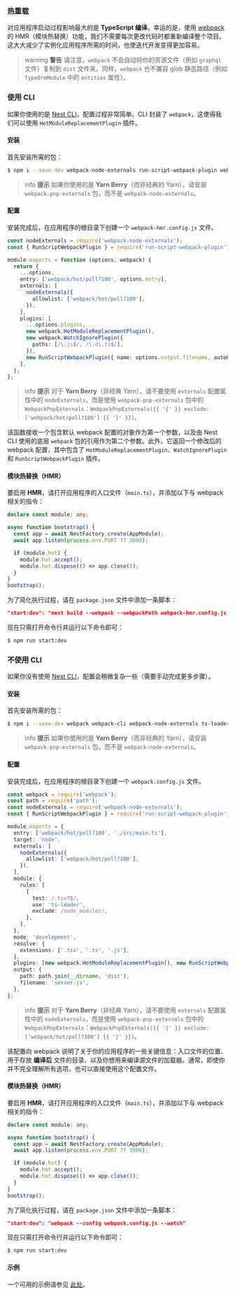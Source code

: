 ### 热重载

对应用程序启动过程影响最大的是 **TypeScript 编译**。幸运的是，使用 [webpack](https://github.com/webpack/webpack) 的 HMR（模块热替换）功能，我们不需要每次更改代码时都重新编译整个项目。这大大减少了实例化应用程序所需的时间，也使迭代开发变得更加容易。

> warning **警告** 请注意，`webpack` 不会自动将你的资源文件（例如 `graphql` 文件）复制到 `dist` 文件夹。同样，`webpack` 也不兼容 glob 静态路径（例如 `TypeOrmModule` 中的 `entities` 属性）。

### 使用 CLI

如果你使用的是 [Nest CLI](https://docs.nestjs.com/cli/overview)，配置过程非常简单。CLI 封装了 `webpack`，这使得我们可以使用 `HotModuleReplacementPlugin` 插件。

#### 安装

首先安装所需的包：

```bash
$ npm i --save-dev webpack-node-externals run-script-webpack-plugin webpack
```

> info **提示** 如果你使用的是 **Yarn Berry**（而非经典的 Yarn），请安装 `webpack-pnp-externals` 包，而不是 `webpack-node-externals`。

#### 配置

安装完成后，在应用程序的根目录下创建一个 `webpack-hmr.config.js` 文件。

```typescript
const nodeExternals = require('webpack-node-externals');
const { RunScriptWebpackPlugin } = require('run-script-webpack-plugin');

module.exports = function (options, webpack) {
  return {
    ...options,
    entry: ['webpack/hot/poll?100', options.entry],
    externals: [
      nodeExternals({
        allowlist: ['webpack/hot/poll?100'],
      }),
    ],
    plugins: [
      ...options.plugins,
      new webpack.HotModuleReplacementPlugin(),
      new webpack.WatchIgnorePlugin({
        paths: [/\.js$/, /\.d\.ts$/],
      }),
      new RunScriptWebpackPlugin({ name: options.output.filename, autoRestart: false }),
    ],
  };
};
```

> info **提示** 对于 **Yarn Berry**（非经典 Yarn），请不要使用 `externals` 配置属性中的 `nodeExternals`，而是使用 `webpack-pnp-externals` 包中的 `WebpackPnpExternals`：`WebpackPnpExternals({{ '{' }} exclude: ['webpack/hot/poll?100'] {{ '}' }})`。

该函数接收一个包含默认 webpack 配置的对象作为第一个参数，以及由 Nest CLI 使用的底层 `webpack` 包的引用作为第二个参数。此外，它返回一个修改后的 webpack 配置，其中包含了 `HotModuleReplacementPlugin`、`WatchIgnorePlugin` 和 `RunScriptWebpackPlugin` 插件。

#### 模块热替换（HMR）

要启用 **HMR**，请打开应用程序的入口文件（`main.ts`），并添加以下与 webpack 相关的指令：

```typescript
declare const module: any;

async function bootstrap() {
  const app = await NestFactory.create(AppModule);
  await app.listen(process.env.PORT ?? 3000);

  if (module.hot) {
    module.hot.accept();
    module.hot.dispose(() => app.close());
  }
}
bootstrap();
```

为了简化执行过程，请在 `package.json` 文件中添加一条脚本：

```json
"start:dev": "nest build --webpack --webpackPath webpack-hmr.config.js --watch"
```

现在只需打开命令行并运行以下命令即可：

```bash
$ npm run start:dev
```

### 不使用 CLI

如果你没有使用 [Nest CLI](https://docs.nestjs.com/cli/overview)，配置会稍微复杂一些（需要手动完成更多步骤）。

#### 安装

首先安装所需的包：

```bash
$ npm i --save-dev webpack webpack-cli webpack-node-externals ts-loader run-script-webpack-plugin
```

> info **提示** 如果你使用的是 **Yarn Berry**（而非经典的 Yarn），请安装 `webpack-pnp-externals` 包，而不是 `webpack-node-externals`。

#### 配置

安装完成后，在应用程序的根目录下创建一个 `webpack.config.js` 文件。

```typescript
const webpack = require('webpack');
const path = require('path');
const nodeExternals = require('webpack-node-externals');
const { RunScriptWebpackPlugin } = require('run-script-webpack-plugin');

module.exports = {
  entry: ['webpack/hot/poll?100', './src/main.ts'],
  target: 'node',
  externals: [
    nodeExternals({
      allowlist: ['webpack/hot/poll?100'],
    }),
  ],
  module: {
    rules: [
      {
        test: /.tsx?$/,
        use: 'ts-loader',
        exclude: /node_modules/,
      },
    ],
  },
  mode: 'development',
  resolve: {
    extensions: ['.tsx', '.ts', '.js'],
  },
  plugins: [new webpack.HotModuleReplacementPlugin(), new RunScriptWebpackPlugin({ name: 'server.js', autoRestart: false })],
  output: {
    path: path.join(__dirname, 'dist'),
    filename: 'server.js',
  },
};
```

> info **提示** 对于 **Yarn Berry**（非经典 Yarn），请不要使用 `externals` 配置属性中的 `nodeExternals`，而是使用 `webpack-pnp-externals` 包中的 `WebpackPnpExternals`：`WebpackPnpExternals({{ '{' }} exclude: ['webpack/hot/poll?100'] {{ '}' }})`。

该配置向 webpack 说明了关于你的应用程序的一些关键信息：入口文件的位置、用于存放 **编译后** 文件的目录、以及你想用来编译源文件的加载器。通常，即使你并不完全理解所有选项，也可以直接使用这个配置文件。

#### 模块热替换（HMR）

要启用 **HMR**，请打开应用程序的入口文件（`main.ts`），并添加以下与 webpack 相关的指令：

```typescript
declare const module: any;

async function bootstrap() {
  const app = await NestFactory.create(AppModule);
  await app.listen(process.env.PORT ?? 3000);

  if (module.hot) {
    module.hot.accept();
    module.hot.dispose(() => app.close());
  }
}
bootstrap();
```

为了简化执行过程，请在 `package.json` 文件中添加一条脚本：

```json
"start:dev": "webpack --config webpack.config.js --watch"
```

现在只需打开命令行并运行以下命令即可：

```bash
$ npm run start:dev
```

#### 示例

一个可用的示例请参见 [此处](https://github.com/nestjs/nest/tree/master/sample/08-webpack)。